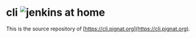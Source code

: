 # cli ![jenkins at home](https://build.absintheaudio.com/buildStatus/icon?job=github_cli_pignat_org)

This is the source repository of [https://cli.pignat.org](https://cli.pignat.org).
